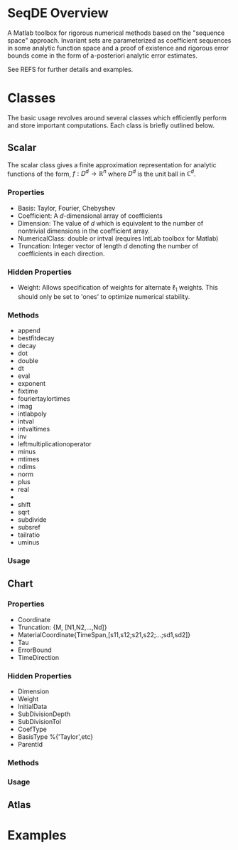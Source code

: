 
# SeqDE Overview
A Matlab toolbox for rigorous numerical methods based on the "sequence space" approach. Invariant sets are parameterized as coefficient sequences in some analytic function space and a proof of existence and rigorous error bounds come in the form of a-posteriori analytic error estimates.

See REFS for further details and examples.

# Classes
The basic usage revolves around several classes which efficiently perform and store important computations. Each class is briefly outlined below.

## Scalar
The scalar class gives a finite approximation representation for analytic functions of the form, $f: D^d \to \mathbb{R}^n$ where $D^d$ is the unit ball in $\mathbb{C}^d$.

### Properties
* Basis: Taylor, Fourier, Chebyshev
* Coefficient: A $d$-dimensional array of coefficients
* Dimension: The value of $d$ which is equivalent to the number of nontrivial dimensions in the coefficient array.
* NumericalClass: double or intval (requires IntLab toolbox for Matlab)
* Truncation: Integer vector of length $d$ denoting the number of coefficients in each direction.


### Hidden Properties
* Weight: Allows specification of weights for alternate $\ell_1$ weights. This should only be set to 'ones' to optimize numerical stability.


### Methods
* append
* bestfitdecay
* decay
* dot
* double
* dt
* eval
* exponent
* fixtime
* fouriertaylortimes
* imag
* intlabpoly
* intval
* intvaltimes
* inv
* leftmultiplicationoperator
* minus
* mtimes
* ndims
* norm
* plus
* real
*
* shift
* sqrt
* subdivide
* subsref
* tailratio
* uminus

### Usage

## Chart

### Properties
* Coordinate
* Truncation: {M, [N1,N2,...,Nd]}
* MaterialCoordinate{TimeSpan,[s11,s12;s21,s22;...;sd1,sd2]}
* Tau
* ErrorBound
* TimeDirection

### Hidden Properties
* Dimension
* Weight
* InitialData
* SubDivisionDepth
* SubDivisionTol
* CoefType
* BasisType %{'Taylor',etc}
* ParentId


### Methods

### Usage

## Atlas


# Examples
